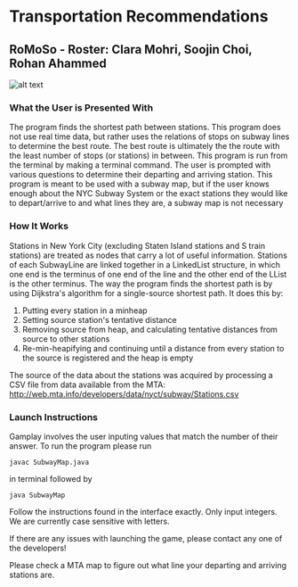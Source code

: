 # Transportation Recommendations
## RoMoSo - Roster: Clara Mohri, Soojin Choi, Rohan Ahammed
![alt text](http://ejgracellc.com/wp-content/uploads/2018/02/mta-map-new-york-subway-map-in-best-subway-map-ideas-on-mta-new-york-map-bus-lja.jpg)
### What the User is Presented With
The program finds the shortest path between stations. This program does not use real time data, but rather uses the relations of stops on subway lines to determine the best route. 
The best route is ultimately the the route with the least number of stops (or stations)  in between. This program is run from the terminal by making a terminal command. The user is prompted with various questions to determine their departing and arriving station. This program is meant to be used with a subway map, but if the user knows enough about the NYC Subway System or the exact stations they would like to depart/arrive to and what lines they are, a subway map is not necessary
### How It Works
Stations in New York City (excluding Staten Island stations and S train stations) are treated as nodes that carry a lot of useful information. Stations of each SubwayLine are linked together in a LinkedList structure, in which one end is the terminus of one end of the line and the other end of the LList is the other terminus. The way the program finds the shortest path is by using Dijkstra's algorithm for a single-source shortest path. It does this by:
  1. Putting every station in a minheap
  2. Setting source station's tentative distance
  3. Removing source from heap, and calculating tentative distances from source to other stations
  4. Re-min-heapifying and continuing until a distance from every station to the source is registered and the heap is empty

The source of the data about the stations was acquired by processing a CSV file from data available from the MTA: http://web.mta.info/developers/data/nyct/subway/Stations.csv

### Launch Instructions

Gamplay involves the user inputing values that match the number of their answer. To run the program  please run 
```
javac SubwayMap.java 
```
in terminal followed by
```
java SubwayMap
```
Follow the instructions found in the interface exactly. Only input integers. We are currently case sensitive with letters.

If there are any issues with launching the game, please contact any one of the developers!

Please check a MTA map to figure out what line your departing and arriving stations are. 
